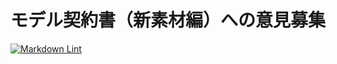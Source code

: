 # モデル契約書（新素材編）への意見募集  
[![Markdown Lint](https://github.com/meti-oi-startups/METI-JPO-Model-Contract/actions/workflows/markdownlint.yml/badge.svg)](https://github.com/meti-oi-startups/METI-JPO-Model-Contract/actions/workflows/markdownlint.yml)
